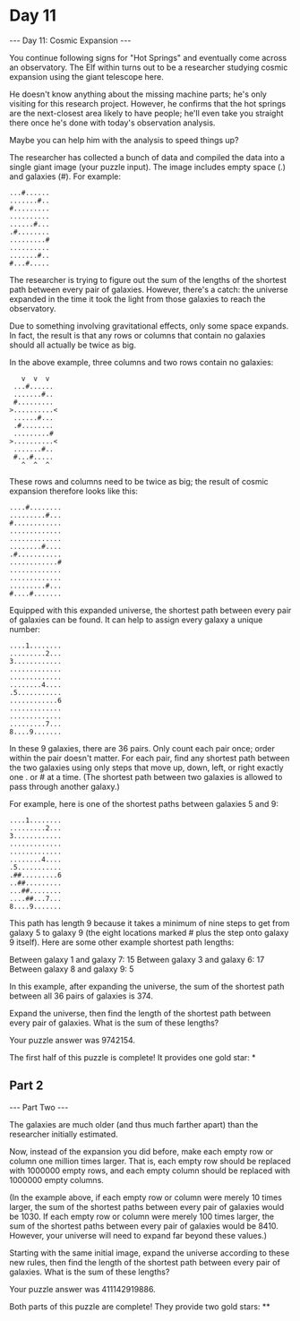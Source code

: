 # Day 11

--- Day 11: Cosmic Expansion ---

You continue following signs for "Hot Springs" and eventually come across an observatory. The Elf within turns out to be a researcher studying cosmic expansion using the giant telescope here.

He doesn't know anything about the missing machine parts; he's only visiting for this research project. However, he confirms that the hot springs are the next-closest area likely to have people; he'll even take you straight there once he's done with today's observation analysis.

Maybe you can help him with the analysis to speed things up?

The researcher has collected a bunch of data and compiled the data into a single giant image (your puzzle input). The image includes empty space (.) and galaxies (#). For example:

```plain
...#......
.......#..
#.........
..........
......#...
.#........
.........#
..........
.......#..
#...#.....
```

The researcher is trying to figure out the sum of the lengths of the shortest path between every pair of galaxies. However, there's a catch: the universe expanded in the time it took the light from those galaxies to reach the observatory.

Due to something involving gravitational effects, only some space expands. In fact, the result is that any rows or columns that contain no galaxies should all actually be twice as big.

In the above example, three columns and two rows contain no galaxies:

```plain
   v  v  v
 ...#......
 .......#..
 #.........
>..........<
 ......#...
 .#........
 .........#
>..........<
 .......#..
 #...#.....
   ^  ^  ^
```

These rows and columns need to be twice as big; the result of cosmic expansion therefore looks like this:

```plain
....#........
.........#...
#............
.............
.............
........#....
.#...........
............#
.............
.............
.........#...
#....#.......
```

Equipped with this expanded universe, the shortest path between every pair of galaxies can be found. It can help to assign every galaxy a unique number:

```plain
....1........
.........2...
3............
.............
.............
........4....
.5...........
............6
.............
.............
.........7...
8....9.......
```

In these 9 galaxies, there are 36 pairs. Only count each pair once; order within the pair doesn't matter. For each pair, find any shortest path between the two galaxies using only steps that move up, down, left, or right exactly one . or # at a time. (The shortest path between two galaxies is allowed to pass through another galaxy.)

For example, here is one of the shortest paths between galaxies 5 and 9:

```plain
....1........
.........2...
3............
.............
.............
........4....
.5...........
.##.........6
..##.........
...##........
....##...7...
8....9.......
```

This path has length 9 because it takes a minimum of nine steps to get from galaxy 5 to galaxy 9 (the eight locations marked # plus the step onto galaxy 9 itself). Here are some other example shortest path lengths:

Between galaxy 1 and galaxy 7: 15
Between galaxy 3 and galaxy 6: 17
Between galaxy 8 and galaxy 9: 5

In this example, after expanding the universe, the sum of the shortest path between all 36 pairs of galaxies is 374.

Expand the universe, then find the length of the shortest path between every pair of galaxies. What is the sum of these lengths?

Your puzzle answer was 9742154.

The first half of this puzzle is complete! It provides one gold star: \*

## Part 2

--- Part Two ---

The galaxies are much older (and thus much farther apart) than the researcher initially estimated.

Now, instead of the expansion you did before, make each empty row or column one million times larger. That is, each empty row should be replaced with 1000000 empty rows, and each empty column should be replaced with 1000000 empty columns.

(In the example above, if each empty row or column were merely 10 times larger, the sum of the shortest paths between every pair of galaxies would be 1030. If each empty row or column were merely 100 times larger, the sum of the shortest paths between every pair of galaxies would be 8410. However, your universe will need to expand far beyond these values.)

Starting with the same initial image, expand the universe according to these new rules, then find the length of the shortest path between every pair of galaxies. What is the sum of these lengths?

Your puzzle answer was 411142919886.

Both parts of this puzzle are complete! They provide two gold stars: \*\*
